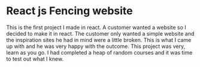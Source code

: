 # React js Fencing website

This is the first project I made in react. A customer wanted a website so I decided to make it in react. The customer only wanted a simple website and the inspiration sites he had in mind were a little broken. This is what I came up with and he was very happy with the outcome. This project was very, learn as you go. I had completed a heap of random courses and it was time to test out what I knew.
